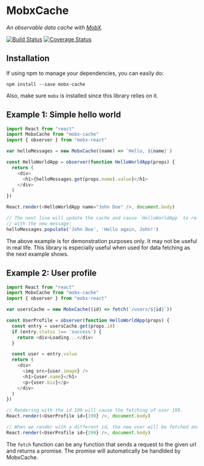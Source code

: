 # MobxCache
_An observable data cache with [MobX](https://mobxjs.github.io/mobx/)._

[![Build Status](https://travis-ci.org/mdebbar/mobx-cache.svg?branch=master)](https://travis-ci.org/mdebbar/mobx-cache)
[![Coverage Status](https://coveralls.io/repos/github/mdebbar/mobx-cache/badge.svg?branch=master)](https://coveralls.io/github/mdebbar/mobx-cache?branch=master)


## Installation

If using npm to manage your dependencies, you can easily do:
```
npm install --save mobx-cache
```
Also, make sure `mobx` is installed since this library relies on it.

## Example 1: Simple hello world

```javascript
import React from "react"
import MobxCache from "mobx-cache"
import { observer } from "mobx-react"

var helloMessages = new MobxCache((name) => `Hello, ${name}`)

const HelloWorldApp = observer(function HelloWorldApp(props) {
  return (
    <div>
      <h1>{helloMessages.get(props.name).value}</h1>
    </div>
  )
})

React.render(<HelloWorldApp name="John Doe" />, document.body)

// The next line will update the cache and cause `HelloWorldApp` to re-render
// with the new message:
helloMessages.populate('John Doe', 'Hello again, John!')
```

The above example is for demonstration purposes only. It may not be useful in real life. This library is especially useful when used for data fetching as the next example shows.

## Example 2: User profile

```javascript
import React from "react"
import MobxCache from "mobx-cache"
import { observer } from "mobx-react"

var usersCache = new MobxCache((id) => fetch(`/users/${id}`))

const UserProfile = observer(function HelloWorldApp(props) {
  const entry = usersCache.get(props.id)
  if (entry.status !== 'success') {
    return <div>Loading...</div>
  }

  const user = entry.value
  return (
    <div>
      <img src={user.image} />
      <h1>{user.name}</h1>
      <p>{user.bio}</p>
    </div>
  )
})

// Rendering with the id 199 will cause the fetching of user 199.
React.render(<UserProfile id={199} />, document.body)

// When we render with a different id, the new user will be fetched and rendered.
React.render(<UserProfile id={299} />, document.body)
```
The `fetch` function can be any function that sends a request to the given url and returns a promise. The promise will automatically be handlded by MobxCache.
